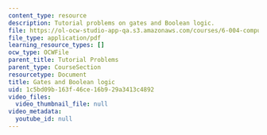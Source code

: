 ```yaml
---
content_type: resource
description: Tutorial problems on gates and Boolean logic.
file: https://ol-ocw-studio-app-qa.s3.amazonaws.com/courses/6-004-computation-structures-spring-2009/1c5bd09b163f46ce16b929a3413c4892_MIT6_004s09_tutor04.pdf
file_type: application/pdf
learning_resource_types: []
ocw_type: OCWFile
parent_title: Tutorial Problems
parent_type: CourseSection
resourcetype: Document
title: Gates and Boolean logic
uid: 1c5bd09b-163f-46ce-16b9-29a3413c4892
video_files:
  video_thumbnail_file: null
video_metadata:
  youtube_id: null
---
```

